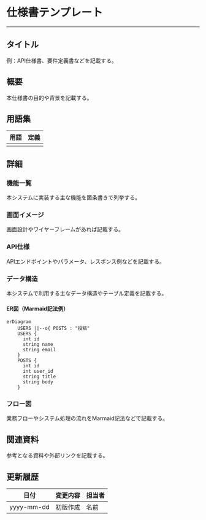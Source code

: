 # 仕様書テンプレート

---
## タイトル
例：API仕様書、要件定義書などを記載する。

## 概要
本仕様書の目的や背景を記載する。

## 用語集
| 用語 | 定義 |
| ---- | ---- |
|      |      |

## 詳細
### 機能一覧
本システムに実装する主な機能を箇条書きで列挙する。

### 画面イメージ
画面設計やワイヤーフレームがあれば記載する。

### API仕様
APIエンドポイントやパラメータ、レスポンス例などを記載する。

### データ構造
本システムで利用する主なデータ構造やテーブル定義を記載する。

#### ER図（Marmaid記法例）
```mermaid
erDiagram
    USERS ||--o{ POSTS : "投稿"
    USERS {
      int id
      string name
      string email
    }
    POSTS {
      int id
      int user_id
      string title
      string body
    }
```

### フロー図
業務フローやシステム処理の流れをMarmaid記法などで記載する。

## 関連資料
参考となる資料や外部リンクを記載する。

## 更新履歴
| 日付 | 変更内容 | 担当者 |
| ---- | -------- | ------ |
| yyyy-mm-dd | 初版作成 | 名前 |
